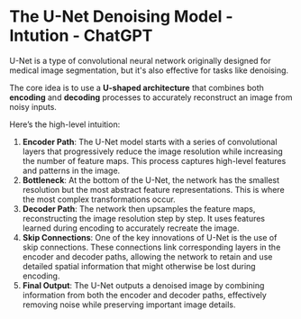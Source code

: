 # The U-Net Denoising Model - Intution - ChatGPT

U-Net is a type of convolutional neural network originally designed for medical image segmentation, but it's also effective for tasks like denoising.&#x20;

The core idea is to use a **U-shaped architecture** that combines both **encoding** and **decoding** processes to accurately reconstruct an image from noisy inputs.

Here’s the high-level intuition:

1. **Encoder Path**: The U-Net model starts with a series of convolutional layers that progressively reduce the image resolution while increasing the number of feature maps. This process captures high-level features and patterns in the image.
2. **Bottleneck**: At the bottom of the U-Net, the network has the smallest resolution but the most abstract feature representations. This is where the most complex transformations occur.
3. **Decoder Path**: The network then upsamples the feature maps, reconstructing the image resolution step by step. It uses features learned during encoding to accurately recreate the image.
4. **Skip Connections**: One of the key innovations of U-Net is the use of skip connections. These connections link corresponding layers in the encoder and decoder paths, allowing the network to retain and use detailed spatial information that might otherwise be lost during encoding.
5. **Final Output**: The U-Net outputs a denoised image by combining information from both the encoder and decoder paths, effectively removing noise while preserving important image details.
